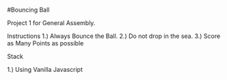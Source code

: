 #Bouncing Ball

Project 1 for General Assembly.

Instructions
1.) Always Bounce the Ball.
2.) Do not drop in the sea.
3.) Score as Many Points as possible


Stack

1.) Using Vanilla Javascript
